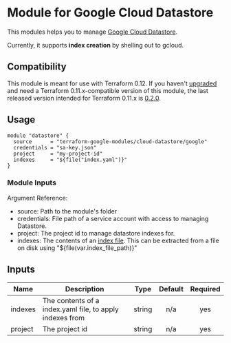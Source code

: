 # Module for Google Cloud Datastore

This modules helps you to manage [Google Cloud Datastore](https://cloud.google.com/datastore/docs/).

Currently, it supports **index creation** by shelling out to gcloud.

## Compatibility

This module is meant for use with Terraform 0.12. If you haven't [upgraded](https://www.terraform.io/upgrade-guides/0-12.html) and need a Terraform 0.11.x-compatible version of this module, the last released version intended for Terraform 0.11.x
is [0.2.0](https://registry.terraform.io/modules/terraform-google-modules/cloud-datastore/google/0.2.0).

## Usage

```
module "datastore" {
  source      = "terraform-google-modules/cloud-datastore/google"
  credentials = "sa-key.json"
  project     = "my-project-id"
  indexes     = "${file("index.yaml")}"
}
```

### Module Inputs

Argument Reference:

- source: Path to the module's folder
- credentials: File path of a service account with access to managing Datastore.
- project: The project id to manage datastore indexes for.
- indexes: The contents of an [index file](https://cloud.google.com/datastore/docs/tools/indexconfig#Datastore_About_index_yaml).
  This can be extracted from a file on disk using "${file(var.index_file_path)}"

<!-- BEGINNING OF PRE-COMMIT-TERRAFORM DOCS HOOK -->
## Inputs

| Name | Description | Type | Default | Required |
|------|-------------|:----:|:-----:|:-----:|
| indexes | The contents of a index.yaml file, to apply indexes from | string | n/a | yes |
| project | The project id | string | n/a | yes |

<!-- END OF PRE-COMMIT-TERRAFORM DOCS HOOK -->

